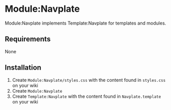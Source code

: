 # Module:Navplate

Module:Navplate implements Template:Navplate for templates and modules.

## Requirements
None

## Installation
1. Create `Module:Navplate/styles.css` with the content found in `styles.css` on your wiki
2. Create `Module:Navplate`
3. Create `Template:Navplate` with the content found in `Navplate.template` on your wiki
